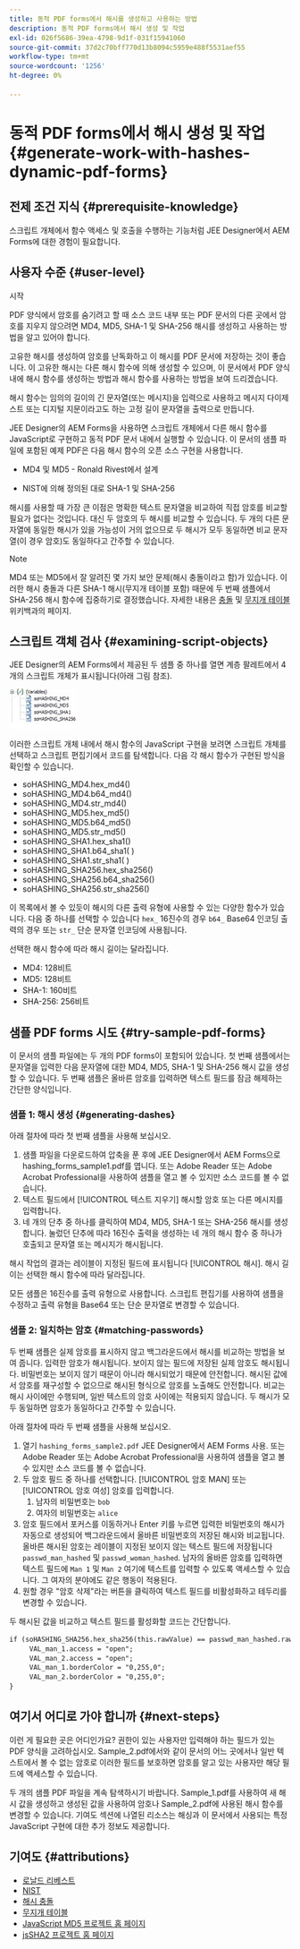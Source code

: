 ```yaml
---
title: 동적 PDF forms에서 해시를 생성하고 사용하는 방법
description: 동적 PDF forms에서 해시 생성 및 작업
exl-id: 026f5686-39ea-4798-9d1f-031f15941060
source-git-commit: 37d2c70bff770d13b8094c5959e488f5531aef55
workflow-type: tm+mt
source-wordcount: '1256'
ht-degree: 0%

---
```


# 동적 PDF forms에서 해시 생성 및 작업 {#generate-work-with-hashes-dynamic-pdf-forms}


## 전제 조건 지식 {#prerequisite-knowledge}

스크립트 개체에서 함수 액세스 및 호출을 수행하는 기능처럼 JEE Designer에서 AEM Forms에 대한 경험이 필요합니다.

## 사용자 수준 {#user-level}

시작

PDF 양식에서 암호를 숨기려고 할 때 소스 코드 내부 또는 PDF 문서의 다른 곳에서 암호를 지우지 않으려면 MD4, MD5, SHA-1 및 SHA-256 해시를 생성하고 사용하는 방법을 알고 있어야 합니다.

고유한 해시를 생성하여 암호를 난독화하고 이 해시를 PDF 문서에 저장하는 것이 좋습니다. 이 고유한 해시는 다른 해시 함수에 의해 생성할 수 있으며, 이 문서에서 PDF 양식 내에 해시 함수를 생성하는 방법과 해시 함수를 사용하는 방법을 보여 드리겠습니다.

해시 함수는 임의의 길이의 긴 문자열(또는 메시지)을 입력으로 사용하고 메시지 다이제스트 또는 디지털 지문이라고도 하는 고정 길이 문자열을 출력으로 만듭니다.

JEE Designer의 AEM Forms을 사용하면 스크립트 개체에서 다른 해시 함수를 JavaScript로 구현하고 동적 PDF 문서 내에서 실행할 수 있습니다. 이 문서의 샘플 파일에 포함된 예제 PDF은 다음 해시 함수의 오픈 소스 구현을 사용합니다.

* MD4 및 MD5 - Ronald Rivest에서 설계

* NIST에 의해 정의된 대로 SHA-1 및 SHA-256

해시를 사용할 때 가장 큰 이점은 명확한 텍스트 문자열을 비교하여 직접 암호를 비교할 필요가 없다는 것입니다. 대신 두 암호의 두 해시를 비교할 수 있습니다. 두 개의 다른 문자열에 동일한 해시가 있을 가능성이 거의 없으므로 두 해시가 모두 동일하면 비교 문자열(이 경우 암호)도 동일하다고 간주할 수 있습니다.

>[!NOTE]
>
>MD4 또는 MD5에서 잘 알려진 몇 가지 보안 문제(해시 충돌이라고 함)가 있습니다. 이러한 해시 충돌과 다른 SHA-1 해시(무지개 테이블 포함) 때문에 두 번째 샘플에서 SHA-256 해시 함수에 집중하기로 결정했습니다.  자세한 내용은 [충돌](https://en.wikipedia.org/wiki/Hash_collision) 및 [무지개 테이블](https://en.wikipedia.org/wiki/Rainbow_table) 위키백과의 페이지.

## 스크립트 객체 검사 {#examining-script-objects}

JEE Designer의 AEM Forms에서 제공된 두 샘플 중 하나를 열면 계층 팔레트에서 4개의 스크립트 개체가 표시됩니다(아래 그림 참조).

![변수](assets/variables.jpg)

이러한 스크립트 개체 내에서 해시 함수의 JavaScript 구현을 보려면 스크립트 개체를 선택하고 스크립트 편집기에서 코드를 탐색합니다.  다음 각 해시 함수가 구현된 방식을 확인할 수 있습니다.

* soHASHING_MD4.hex_md4()
* soHASHING_MD4.b64_md4()
* soHASHING_MD4.str_md4()
* soHASHING_MD5.hex_md5()
* soHASHING_MD5.b64_md5()
* soHASHING_MD5.str_md5()
* soHASHING_SHA1.hex_sha1()
* soHASHING_SHA1.b64_sha1( )
* soHASHING_SHA1.str_sha1( )
* soHASHING_SHA256.hex_sha256()
* soHASHING_SHA256.b64_sha256()
* soHASHING_SHA256.str_sha256()

이 목록에서 볼 수 있듯이 해시의 다른 출력 유형에 사용할 수 있는 다양한 함수가 있습니다. 다음 중 하나를 선택할 수 있습니다 `hex_` 16진수의 경우 `b64_` Base64 인코딩 출력의 경우 또는 `str_` 단순 문자열 인코딩에 사용됩니다.

선택한 해시 함수에 따라 해시 길이는 달라집니다.

* MD4: 128비트
* MD5: 128비트
* SHA-1: 160비트
* SHA-256: 256비트

## 샘플 PDF forms 시도 {#try-sample-pdf-forms}

이 문서의 샘플 파일에는 두 개의 PDF forms이 포함되어 있습니다. 첫 번째 샘플에서는 문자열을 입력한 다음 문자열에 대한 MD4, MD5, SHA-1 및 SHA-256 해시 값을 생성할 수 있습니다.  두 번째 샘플은 올바른 암호를 입력하면 텍스트 필드를 잠금 해제하는 간단한 양식입니다.

### 샘플 1: 해시 생성 {#generating-dashes}

아래 절차에 따라 첫 번째 샘플을 사용해 보십시오.

1. 샘플 파일을 다운로드하여 압축을 푼 후에 JEE Designer에서 AEM Forms으로 hashing_forms_sample1.pdf를 엽니다. 또는 Adobe Reader 또는 Adobe Acrobat Professional을 사용하여 샘플을 열고 볼 수 있지만 소스 코드를 볼 수 없습니다.
1. 텍스트 필드에서 [!UICONTROL 텍스트 지우기] 해시할 암호 또는 다른 메시지를 입력합니다.
1. 네 개의 단추 중 하나를 클릭하여 MD4, MD5, SHA-1 또는 SHA-256 해시를 생성합니다. 눌렀던 단추에 따라 16진수 출력을 생성하는 네 개의 해시 함수 중 하나가 호출되고 문자열 또는 메시지가 해시됩니다.

해시 작업의 결과는 레이블이 지정된 필드에 표시됩니다 [!UICONTROL 해시]. 해시 길이는 선택한 해시 함수에 따라 달라집니다.

모든 샘플은 16진수를 출력 유형으로 사용합니다. 스크립트 편집기를 사용하여 샘플을 수정하고 출력 유형을 Base64 또는 단순 문자열로 변경할 수 있습니다.

### 샘플 2: 일치하는 암호 {#matching-passwords}

두 번째 샘플은 실제 암호를 표시하지 않고 백그라운드에서 해시를 비교하는 방법을 보여 줍니다. 입력한 암호가 해시됩니다. 보이지 않는 필드에 저장된 실제 암호도 해시됩니다. 비밀번호는 보이지 않기 때문이 아니라 해시되었기 때문에 안전합니다. 해시된 값에서 암호를 재구성할 수 없으므로 해시된 형식으로 암호를 노출해도 안전합니다. 비교는 해시 사이에만 수행되며, 일반 텍스트의 암호 사이에는 적용되지 않습니다. 두 해시가 모두 동일하면 암호가 동일하다고 간주할 수 있습니다.

아래 절차에 따라 두 번째 샘플을 사용해 보십시오.

1. 열기 `hashing_forms_sample2.pdf` JEE Designer에서 AEM Forms 사용. 또는 Adobe Reader 또는 Adobe Acrobat Professional을 사용하여 샘플을 열고 볼 수 있지만 소스 코드를 볼 수 없습니다.
1. 두 암호 필드 중 하나를 선택합니다. [!UICONTROL 암호 MAN] 또는 [!UICONTROL 암호 여성] 암호를 입력합니다.
   1. 남자의 비밀번호는 `bob`
   1. 여자의 비밀번호는 `alice`
1. 암호 필드에서 포커스를 이동하거나 Enter 키를 누르면 입력한 비밀번호의 해시가 자동으로 생성되어 백그라운드에서 올바른 비밀번호의 저장된 해시와 비교됩니다. 올바른 해시된 암호는 레이블이 지정된 보이지 않는 텍스트 필드에 저장됩니다 `passwd_man_hashed` 및 `passwd_woman_hashed`. 남자의 올바른 암호를 입력하면 텍스트 필드에 `Man 1` 및 `Man 2` 여기에 텍스트를 입력할 수 있도록 액세스할 수 있습니다. 그 여자의 분야에도 같은 행동이 적용된다.
1. 원할 경우 &quot;암호 삭제&quot;라는 버튼을 클릭하여 텍스트 필드를 비활성화하고 테두리를 변경할 수 있습니다.

두 해시된 값을 비교하고 텍스트 필드를 활성화할 코드는 간단합니다.

```xml
if (soHASHING_SHA256.hex_sha256(this.rawValue) == passwd_man_hashed.rawValue){
     VAL_man_1.access = "open";
     VAL_man_2.access = "open";
     VAL_man_1.borderColor = "0,255,0";
     VAL_man_2.borderColor = "0,255,0";
}
```

## 여기서 어디로 가야 합니까 {#next-steps}

이런 게 필요한 곳은 어디인가요? 권한이 있는 사용자만 입력해야 하는 필드가 있는 PDF 양식을 고려하십시오. Sample_2.pdf에서와 같이 문서의 어느 곳에서나 일반 텍스트에서 볼 수 없는 암호로 이러한 필드를 보호하면 암호를 알고 있는 사용자만 해당 필드에 액세스할 수 있습니다.

두 개의 샘플 PDF 파일을 계속 탐색하시기 바랍니다.  Sample_1.pdf를 사용하여 새 해시 값을 생성하고 생성된 값을 사용하여 암호나 Sample_2.pdf에 사용된 해시 함수를 변경할 수 있습니다.  기여도 섹션에 나열된 리소스는 해싱과 이 문서에서 사용되는 특정 JavaScript 구현에 대한 추가 정보도 제공합니다.

## 기여도 {#attributions}

* [로날드 리베스트](https://en.wikipedia.org/wiki/Ron_Rivest)
* [NIST](https://csrc.nist.gov/projects/cryptographic-standards-and-guidelines)
* [해시 충돌](https://en.wikipedia.org/wiki/Hash_collision)
* [무지개 테이블](https://en.wikipedia.org/wiki/Rainbow_table)
* [JavaScript MD5 프로젝트 홈 페이지](https://pajhome.org.uk/crypt/md5/)
* [jsSHA2 프로젝트 홈 페이지](https://anmar.eu.org/projects/jssha2/)
